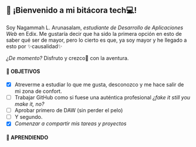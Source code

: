 ## 👋 ¡Bienvenido a mi bitácora tech:computer:!

Soy Nagammah L. Arunasalam, *estudiante de Desarrollo de Aplicaciones Web* en Edix.
Me gustaría decir que ha sido la primera opción en esto de saber qué ser de mayor, pero lo cierto es que, ya soy mayor y he llegado a esto por ✨causalidad✨

_¿De momento?_ Disfruto y crezco🌱 con la aventura.

#### :abacus: OBJETIVOS
- [x] Atreverme a estudiar lo que me gusta, desconozco y me hace salir de mi zona de confort.
- [ ] Trabajar GitHub como si fuese una auténtica profesional _¿fake it still you make it, no?_
- [ ] Aprobar primero de DAW (sin perder el pelo)
- [ ] Y segundo.
- [x] _Comenzar a compartir mis tareas y proyectos_ 
 
#### :open_file_folder: APRENDIENDO




<!--
**NLArunasalam/NLArunasalam** is a ✨ _special_ ✨ repository because its `README.md` (this file) appears on your GitHub profile.

Here are some ideas to get you started:

- 🔭 I’m currently working on ...
- 🌱 I’m currently learning ...
- 👯 I’m looking to collaborate on ...
- 🤔 I’m looking for help with ...
- 💬 Ask me about ...
- 📫 How to reach me: ...
- 😄 Pronouns: ...
- ⚡ Fun fact: ...
-->
